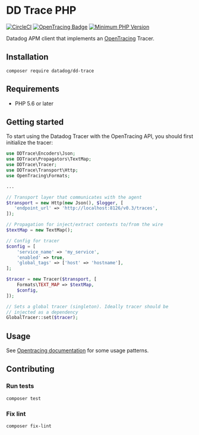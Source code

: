 # DD Trace PHP

[![CircleCI](https://circleci.com/gh/DataDog/dd-trace-php/tree/master.svg?style=svg)](https://circleci.com/gh/DataDog/dd-trace-php/tree/master)
[![OpenTracing Badge](https://img.shields.io/badge/OpenTracing-enabled-blue.svg)](http://opentracing.io)
[![Minimum PHP Version](https://img.shields.io/badge/php-%3E%3D%205.6-8892BF.svg)](https://php.net/)

Datadog APM client that implements an [OpenTracing](http://opentracing.io) Tracer.

## Installation

```
composer require datadog/dd-trace
```

## Requirements

- PHP 5.6 or later

## Getting started

To start using the Datadog Tracer with the OpenTracing API, you should first initialize the tracer:

```php
use DDTrace\Encoders\Json;
use DDTrace\Propagators\TextMap;
use DDTrace\Tracer;
use DDTrace\Transport\Http;
use OpenTracing\Formats;

...

// Transport layer that communicates with the agent
$transport = new Http(new Json(), $logger, [
   'endpoint_url' => 'http://localhost:8126/v0.3/traces',
]);

// Propagation for inject/extract contexts to/from the wire
$textMap = new TextMap();

// Config for tracer
$config = [
    'service_name' => 'my_service',
    'enabled' => true,
    'global_tags' => ['host' => 'hostname'],
];

$tracer = new Tracer($transport, [
    Formats\TEXT_MAP => $textMap,
    $config,
]);

// Sets a global tracer (singleton). Ideally tracer should be
// injected as a dependency
GlobalTracer::set($tracer);
```

## Usage

See [Opentracing documentation](https://github.com/opentracing/opentracing-php) for some usage patterns.

## Contributing

### Run tests

```bash
composer test
```

### Fix lint

```bash
composer fix-lint
```
